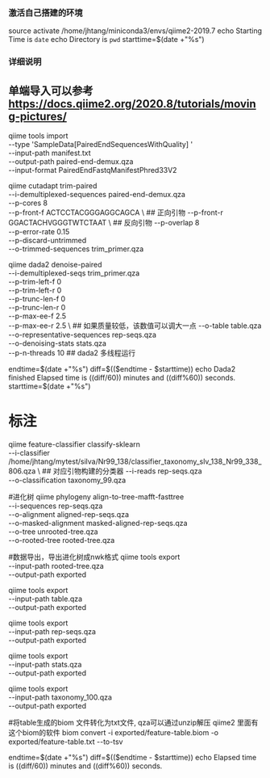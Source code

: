 ###   激活自己搭建的环境
source activate /home/jhtang/miniconda3/envs/qiime2-2019.7
echo Starting Time is `date`
echo Directory is `pwd`
starttime=$(date +"%s")

### 详细说明
## 单端导入可以参考 https://docs.qiime2.org/2020.8/tutorials/moving-pictures/
qiime tools import \
  --type 'SampleData[PairedEndSequencesWithQuality] ' \
  --input-path manifest.txt \
  --output-path paired-end-demux.qza \
  --input-format PairedEndFastqManifestPhred33V2 

qiime cutadapt trim-paired \
  --i-demultiplexed-sequences paired-end-demux.qza \
  --p-cores 8 \
  --p-front-f ACTCCTACGGGAGGCAGCA \  ## 正向引物
  --p-front-r GGACTACHVGGGTWTCTAAT \  ## 反向引物
  --p-overlap 8 \
  --p-error-rate 0.15 \
  --p-discard-untrimmed   \
  --o-trimmed-sequences trim_primer.qza 
 

qiime dada2 denoise-paired \
  --i-demultiplexed-seqs trim_primer.qza \
  --p-trim-left-f 0 \
  --p-trim-left-r 0 \
  --p-trunc-len-f 0 \
  --p-trunc-len-r 0 \
  --p-max-ee-f 2.5 \
  --p-max-ee-r 2.5 \   ## 如果质量较低，该数值可以调大一点
  --o-table table.qza \
  --o-representative-sequences rep-seqs.qza \
  --o-denoising-stats stats.qza \
  --p-n-threads 10                 ## dada2 多线程运行

endtime=$(date +"%s")
diff=$(($endtime - $starttime))
echo Dada2 finished Elapsed time is $(($diff/60)) minutes and $(($diff%60)) seconds.
starttime=$(date +"%s")

# 标注
qiime feature-classifier classify-sklearn \
 --i-classifier /home/jhtang/mytest/silva/Nr99_138/classifier_taxonomy_slv_138_Nr99_338_806.qza \  ## 对应引物构建的分类器
  --i-reads rep-seqs.qza \
  --o-classification taxonomy_99.qza 


#进化树
qiime phylogeny align-to-tree-mafft-fasttree \
  --i-sequences rep-seqs.qza \
  --o-alignment aligned-rep-seqs.qza \
  --o-masked-alignment masked-aligned-rep-seqs.qza \
  --o-tree unrooted-tree.qza \
  --o-rooted-tree rooted-tree.qza 


#数据导出，导出进化树成nwk格式
qiime tools export \
  --input-path rooted-tree.qza \
  --output-path exported
 
qiime tools export \
  --input-path table.qza \
  --output-path exported
  
qiime tools export \
  --input-path rep-seqs.qza \
  --output-path exported

qiime tools export \
 --input-path stats.qza \
 --output-path exported
 
qiime tools export \
  --input-path taxonomy_100.qza \
  --output-path exported


#将table生成的biom 文件转化为txt文件, qza可以通过unzip解压  qiime2 里面有这个biom的软件
biom convert -i exported/feature-table.biom -o exported/feature-table.txt --to-tsv



endtime=$(date +"%s")
diff=$(($endtime - $starttime))
echo Elapsed time is $(($diff/60)) minutes and $(($diff%60)) seconds.
